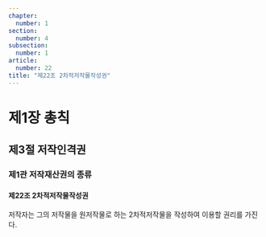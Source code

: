 ```yaml
---
chapter:
  number: 1
section:
  number: 4
subsection:
  number: 1
article:
  number: 22
title: "제22조 2차적저작물작성권"
---
```


# 제1장 총칙

## 제3절 저작인격권

### 제1관 저작재산권의 종류

#### 제22조 2차적저작물작성권

저작자는 그의 저작물을 원저작물로 하는 2차적저작물을 작성하여 이용할 권리를 가진다.
